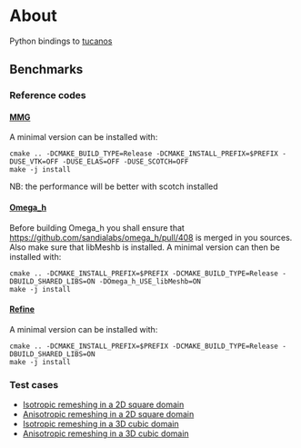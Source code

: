 # About

Python bindings to [tucanos](https://github.com/tucanos/tucanos.git)

## Benchmarks

### Reference codes

#### [MMG](https://github.com/MmgTools/mmg)

A minimal version can be installed with:
```
cmake .. -DCMAKE_BUILD_TYPE=Release -DCMAKE_INSTALL_PREFIX=$PREFIX -DUSE_VTK=OFF -DUSE_ELAS=OFF -DUSE_SCOTCH=OFF
make -j install
```
NB: the performance will be better with scotch installed

#### [Omega\_h](https://github.com/sandialabs/omega_h)

Before building Omega_h you shall ensure that https://github.com/sandialabs/omega_h/pull/408 is merged in you sources. Also make sure that libMeshb is installed. A minimal version can then be installed with:
```
cmake .. -DCMAKE_INSTALL_PREFIX=$PREFIX -DCMAKE_BUILD_TYPE=Release -DBUILD_SHARED_LIBS=ON -DOmega_h_USE_libMeshb=ON
make -j install
```


#### [Refine](https://github.com/nasa/refine)

A minimal version can be installed with:
```
cmake .. -DCMAKE_INSTALL_PREFIX=$PREFIX -DCMAKE_BUILD_TYPE=Release -DBUILD_SHARED_LIBS=ON
make -j install
```

### Test cases

- [Isotropic remeshing in a 2D square domain
](benchmarks/square_iso/README.md)
- [Anisotropic remeshing in a 2D square domain
](benchmarks/square_linear/README.md)
- [Isotropic remeshing in a 3D cubic domain
](benchmarks/cube_iso/README.md)
- [Anisotropic remeshing in a 3D cubic domain
](benchmarks/cube_linear/README.md)

